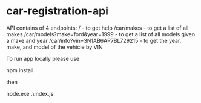 # car-registration-api

API contains of 4 endpoints:
/ - to get help
/car/makes - to get a list of all makes
/car/models?make=ford&year=1999 - to get a list of all models given a make and year
/car/info?vin=3N1AB6AP7BL729215 - to get the year, make, and model of the vehicle by VIN

To run app locally please use

npm install

then 

node.exe .\index.js
